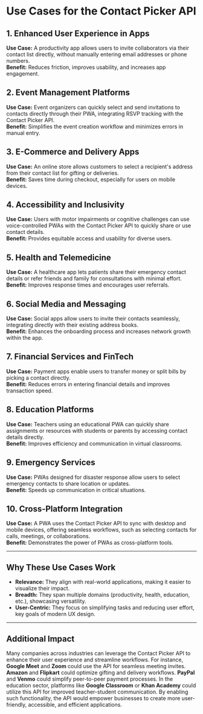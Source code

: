 # Use Cases for the Contact Picker API

## 1. Enhanced User Experience in Apps

**Use Case:** A productivity app allows users to invite collaborators via their contact list directly, without manually entering email addresses or phone numbers.  
**Benefit:** Reduces friction, improves usability, and increases app engagement.

## 2. Event Management Platforms

**Use Case:** Event organizers can quickly select and send invitations to contacts directly through their PWA, integrating RSVP tracking with the Contact Picker API.  
**Benefit:** Simplifies the event creation workflow and minimizes errors in manual entry.

## 3. E-Commerce and Delivery Apps

**Use Case:** An online store allows customers to select a recipient's address from their contact list for gifting or deliveries.  
**Benefit:** Saves time during checkout, especially for users on mobile devices.

## 4. Accessibility and Inclusivity

**Use Case:** Users with motor impairments or cognitive challenges can use voice-controlled PWAs with the Contact Picker API to quickly share or use contact details.  
**Benefit:** Provides equitable access and usability for diverse users.

## 5. Health and Telemedicine

**Use Case:** A healthcare app lets patients share their emergency contact details or refer friends and family for consultations with minimal effort.  
**Benefit:** Improves response times and encourages user referrals.

## 6. Social Media and Messaging

**Use Case:** Social apps allow users to invite their contacts seamlessly, integrating directly with their existing address books.  
**Benefit:** Enhances the onboarding process and increases network growth within the app.

## 7. Financial Services and FinTech

**Use Case:** Payment apps enable users to transfer money or split bills by picking a contact directly.  
**Benefit:** Reduces errors in entering financial details and improves transaction speed.

## 8. Education Platforms

**Use Case:** Teachers using an educational PWA can quickly share assignments or resources with students or parents by accessing contact details directly.  
**Benefit:** Improves efficiency and communication in virtual classrooms.

## 9. Emergency Services

**Use Case:** PWAs designed for disaster response allow users to select emergency contacts to share location or updates.  
**Benefit:** Speeds up communication in critical situations.

## 10. Cross-Platform Integration

**Use Case:** A PWA uses the Contact Picker API to sync with desktop and mobile devices, offering seamless workflows, such as selecting contacts for calls, meetings, or collaborations.  
**Benefit:** Demonstrates the power of PWAs as cross-platform tools.

---

## Why These Use Cases Work

- **Relevance:** They align with real-world applications, making it easier to visualize their impact.  
- **Breadth:** They span multiple domains (productivity, health, education, etc.), showcasing versatility.  
- **User-Centric:** They focus on simplifying tasks and reducing user effort, key goals of modern UX design.

---

## Additional Impact

Many companies across industries can leverage the Contact Picker API to enhance their user experience and streamline workflows. For instance, **Google Meet** and **Zoom** could use the API for seamless meeting invites. **Amazon** and **Flipkart** could optimize gifting and delivery workflows. **PayPal** and **Venmo** could simplify peer-to-peer payment processes. In the education sector, platforms like **Google Classroom** or **Khan Academy** could utilize this API for improved teacher-student communication. By enabling such functionality, the API would empower businesses to create more user-friendly, accessible, and efficient applications.
